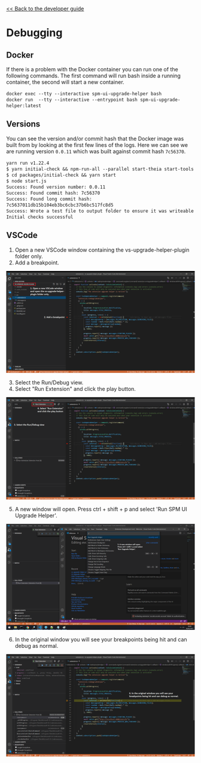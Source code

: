 [<< Back to the developer guide](developer_guide)

# Debugging

## Docker

If there is a problem with the Docker container you can run one of the following commands. The first command will run bash inside a running container, the second will start a new container.

    docker exec --tty --interactive spm-ui-upgrade-helper bash
    docker run  --tty --interactive --entrypoint bash spm-ui-upgrade-helper:latest

## Versions

You can see the version and/or commit hash that the Docker image was built from by looking at the first few lines of the logs. Here we can see we are running version `0.0.11` which was built against commit hash `7c56370`.

    yarn run v1.22.4
    $ yarn initial-check && npm-run-all --parallel start-theia start-tools
    $ cd packages/initial-check && yarn start
    $ node start.js
    Success: Found version number: 0.0.11
    Success: Found commit hash: 7c56370
    Success: Found long commit hash: 7c5637011db15b104eb3bc6cbc37b6bc517fc8d5
    Success: Wrote a test file to output folder to ensure it was writeable
    Initial checks successful

## VSCode

1. Open a new VSCode window containing the vs-upgrade-helper-plugin folder only.
2. Add a breakpoint.

![1. Open a new VSCode window containing the vs-upgrade-helper-plugin folder only. 2. Add a breakpoint.](../images/debug_1.png "Debugging steps screenshot 1")

3. Select the Run/Debug view.
4. Select "Run Extension" and click the play button.

![3. Select the Run/Debug view. 4. Select "Run Extension" and click the play button.](../images/debug_2.png "Debugging steps screenshot 2")

5. A new window will open. Press ctrl + shift + p and select 'Run SPM UI Upgrade Helper'.

![5. A new window will open. Press ctrl + shift + p and select 'Run SPM UI Upgrade Helper'.](../images/debug_3.png "Debugging steps screenshot 3")

6. In the original window you will see your breakpoints being hit and can debug as normal.

![6. In the original window you will see your breakpoints being hit and can debug as normal.](../images/debug_4.png "Debugging steps screenshot 4")
